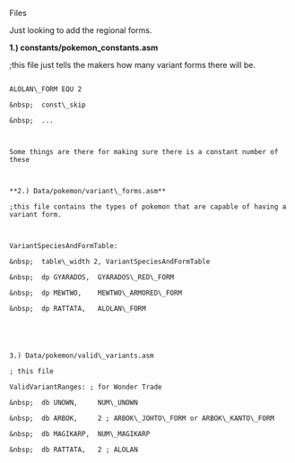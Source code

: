 Files



Just looking to add the regional forms. 



**1.) constants/pokemon\_constants.asm**

;this file just tells the makers how many variant forms there will be. 



```

ALOLAN\_FORM EQU 2

&nbsp;	const\_skip

&nbsp;	...



Some things are there for making sure there is a constant number of these 



**2.) Data/pokemon/variant\_forms.asm**

;this file contains the types of pokemon that are capable of having a variant form. 



VariantSpeciesAndFormTable:

&nbsp;	table\_width 2, VariantSpeciesAndFormTable

&nbsp;	dp GYARADOS,  GYARADOS\_RED\_FORM

&nbsp;	dp MEWTWO,    MEWTWO\_ARMORED\_FORM

&nbsp;	dp RATTATA,   ALOLAN\_FORM





3.) Data/pokemon/valid\_variants.asm 

; this file

ValidVariantRanges: ; for Wonder Trade

&nbsp;	db UNOWN,     NUM\_UNOWN

&nbsp;	db ARBOK,     2 ; ARBOK\_JOHTO\_FORM or ARBOK\_KANTO\_FORM

&nbsp;	db MAGIKARP,  NUM\_MAGIKARP

&nbsp;	db RATTATA,   2 ; ALOLAN



